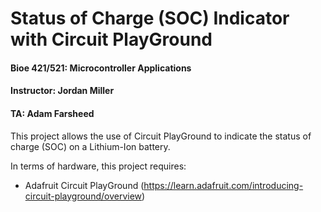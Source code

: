 # Status of Charge (SOC) Indicator with Circuit PlayGround

#### Bioe 421/521: Microcontroller Applications
#### Instructor: Jordan Miller
#### TA: Adam Farsheed

This project allows the use of Circuit PlayGround to indicate the status of charge (SOC) on a Lithium-Ion battery.


In terms of hardware, this project requires:
  - Adafruit Circuit PlayGround (https://learn.adafruit.com/introducing-circuit-playground/overview)



